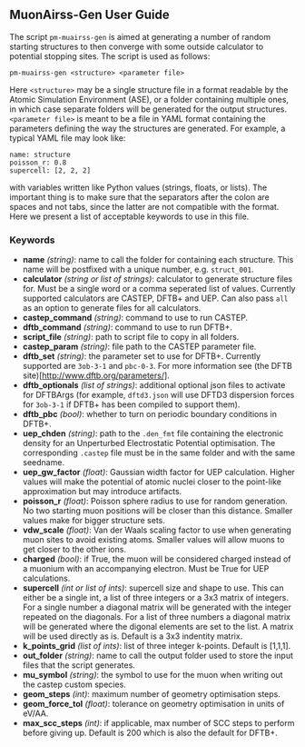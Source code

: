 ## MuonAirss-Gen User Guide

The script `pm-muairss-gen` is aimed at generating a number of random starting structures to then converge with some outside calculator to potential stopping sites. The script is used as follows:

    pm-muairss-gen <structure> <parameter file>

Here `<structure>` may be a single structure file in a format readable by the Atomic Simulation Environment (ASE), or a folder containing multiple ones, in which case separate folders will be generated for the output structures. `<parameter file>` is meant to be a file in YAML format containing the parameters defining the way the structures are generated. For example, a typical YAML file may look like:

    name: structure 
    poisson_r: 0.8 
    supercell: [2, 2, 2]

with variables written like Python values (strings, floats, or lists). The important thing is to make sure that the separators after the colon are spaces and not tabs, since the latter are not compatible with the format. Here we present a list of acceptable keywords to use in this file.

### Keywords

* **name** _(string)_: name to call the folder for containing each structure. This name will be postfixed with a unique number, e.g. `struct_001`.
* **calculator** _(string or list of strings)_: calculator to generate structure files for. Must be a single word or a comma seperated list of values. Currently supported calculators are CASTEP, DFTB+ and UEP. Can also pass `all` as an option to generate files for all calculators.
* **castep_command** _(string)_: command to use to run CASTEP.
* **dftb_command** _(string)_: command to use to run DFTB+.
* **script_file** _(string)_: path to script file to copy in all folders.
* **castep_param** _(string)_: file path to the CASTEP parameter file.
* **dftb_set** _(string)_: the parameter set to use for DFTB+. Currently supported are `3ob-3-1` and `pbc-0-3`. For more information see (the DFTB site)[http://www.dftb.org/parameters/].
* **dftb_optionals** _(list of strings)_: additional optional json files to activate for DFTBArgs (for example, `dftd3.json` will use DFTD3 dispersion forces for `3ob-3-1` if DFTB+ has been compiled to support them).
* **dftb_pbc** _(bool)_: whether to turn on periodic boundary conditions in DFTB+.
* **uep_chden** _(string)_: path to the `.den_fmt` file containing the electronic density for an Unperturbed Electrostatic Potential optimisation. The corresponding `.castep` file must be in the same folder and with the same seedname.
* **uep_gw_factor** _(float)_: Gaussian width factor for UEP calculation. Higher values will make the potential of atomic nuclei closer to the point-like approximation but may introduce artifacts.
* **poisson_r** _(float)_: Poisson sphere radius to use for random generation. No two starting muon positions will be closer than this distance. Smaller values make for bigger structure sets.
* **vdw_scale** _(float)_: Van der Waals scaling factor to use when generating muon sites to avoid existing atoms. Smaller values will allow muons to get closer to the other ions.
* **charged** _(bool)_: if True, the muon will be considered charged instead of a muonium with an accompanying electron. Must be True for UEP calculations.
* **supercell** _(int or list of ints)_: supercell size and shape to use. This can either be a single int, a list of three integers or a 3x3 matrix of integers. For a single number a diagonal matrix will be generated with the integer repeated on the diagonals. For a list of three numbers a diagonal matrix will be generated where the digonal elements are set to the list. A matrix will be used directly as is. Default is a 3x3 indentity matrix.
* **k_points_grid** _(list of ints)_: list of three integer k-points. Default is [1,1,1].
* **out_folder** _(string)_: name to call the output folder used to store the input files that the script generates.
* **mu_symbol** _(string)_: the symbol to use for the muon when writing out the castep custom species.
* **geom_steps** _(int)_: maximum number of geometry optimisation steps.
* **geom_force_tol** _(float)_: tolerance on geometry optimisation in units of eV/AA.
* **max_scc_steps** _(int)_: if applicable, max number of SCC steps to perform before giving up. Default is 200 which is also the default for DFTB+.